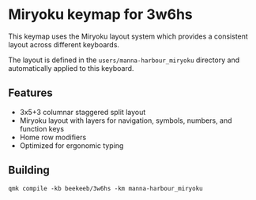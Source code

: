 # Miryoku keymap for 3w6hs

This keymap uses the Miryoku layout system which provides a consistent layout across different keyboards.

The layout is defined in the `users/manna-harbour_miryoku` directory and automatically applied to this keyboard.

## Features

- 3x5+3 columnar staggered split layout
- Miryoku layout with layers for navigation, symbols, numbers, and function keys
- Home row modifiers
- Optimized for ergonomic typing

## Building

```
qmk compile -kb beekeeb/3w6hs -km manna-harbour_miryoku
```
